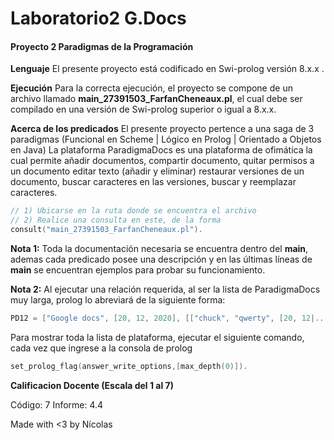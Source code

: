 # Laboratorio2 G.Docs

#### Proyecto 2 Paradigmas de la Programación

**Lenguaje**
El presente proyecto está codificado en Swi-prolog versión 8.x.x .

**Ejecución**
Para la correcta ejecución, el proyecto se compone de un archivo llamado **main_27391503_FarfanCheneaux.pl**, el cual debe ser compilado en una versión de Swi-prolog superior o igual a 8.x.x.

**Acerca de los predicados**
El presente proyecto pertence a una saga de 3 paradigmas (Funcional en Scheme | Lógico en Prolog | Orientado a Objetos en Java)
La plataforma ParadigmaDocs es una plataforma de ofimática la cual permite añadir documentos, compartir documento, quitar permisos a un documento editar texto (añadir y eliminar) restaurar versiones de un documento, buscar caracteres en las versiones, buscar y reemplazar caracteres.

```cpp
// 1) Ubicarse en la ruta donde se encuentra el archivo
// 2) Realice una consulta en este, de la forma
consult("main_27391503_FarfanCheneaux.pl").
```

**Nota 1:** Toda la documentación necesaria se encuentra dentro del **main**, ademas cada predicado posee una descripción y en las últimas líneas de **main** se encuentran ejemplos para probar su funcionamiento.

**Nota 2:** Al ejecutar una relación requerida, al ser la lista de ParadigmaDocs muy larga, prolog lo abreviará de la siguiente forma:

```cpp
PD12 = ["Google docs", [20, 12, 2020], [["chuck", "qwerty", [20, 12|...]], ["saul", "1234", [29|...]], ["kim", "4321", [...|...]]], [], [[0, "chuck", "DocChuck"|...], [1, "saul"|...], [2|...], [...|...]]].
```
Para mostrar toda la lista de plataforma, ejecutar el siguiente comando, cada vez que ingrese a la consola de prolog
```cpp
set_prolog_flag(answer_write_options,[max_depth(0)]).
```

**Calificacion Docente (Escala del 1 al 7)**

Código: 7
Informe: 4.4

Made with <3 by Nícolas
